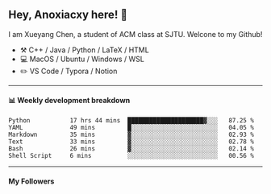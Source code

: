 <!--
**Anoxiacxy/Anoxiacxy** is a ✨ _special_ ✨ repository because its `README.md` (this file) appears on your GitHub profile.

Here are some ideas to get you started:

- 🔭 I’m currently working on ...
- 🌱 I’m currently learning ...
- 👯 I’m looking to collaborate on ...
- 🤔 I’m looking for help with ...
- 💬 Ask me about ...
- 📫 How to reach me: ...
- 😄 Pronouns: ...
- ⚡ Fun fact: ...
-->

## Hey, Anoxiacxy here! :wave:

I am Xueyang Chen, a student of ACM class at SJTU. Welcone to my Github!

-   :hammer_and_pick: C++ / Java / Python / LaTeX / HTML
-   :computer: MacOS / Ubuntu / Windows / WSL
-   :pencil2: VS Code / Typora / Notion



<!--
#### :sparkles: My followers
-->

<!--START_SECTION:top-followers-->
<!--END_SECTION:top-followers-->

---

#### :bar_chart: Weekly development breakdown

<!--START_SECTION:waka-->

```text
Python           17 hrs 44 mins  █████████████████████▓░░░   87.25 %
YAML             49 mins         █░░░░░░░░░░░░░░░░░░░░░░░░   04.05 %
Markdown         35 mins         ▓░░░░░░░░░░░░░░░░░░░░░░░░   02.93 %
Text             33 mins         ▓░░░░░░░░░░░░░░░░░░░░░░░░   02.78 %
Bash             26 mins         ▓░░░░░░░░░░░░░░░░░░░░░░░░   02.14 %
Shell Script     6 mins          ░░░░░░░░░░░░░░░░░░░░░░░░░   00.56 %
```

<!--END_SECTION:waka-->

---

#### My Followers
<!--START_SECTION:top-followers-->
<!--END_SECTION:top-followers-->
